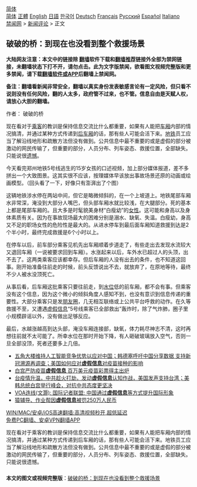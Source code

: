  <!-- 面包屑导航 --> <div class="breadcrumb"><!-- GTranslate: https://gtranslate.io/ -->  <div class="switcher notranslate">  <div class="selected">  <a href="#" onclick="return false;"> 简体</a>  </div>  <div class="option">  <a href="https://www.bannedbook.org" onclick="doGTranslate('zh-CN|zh-CN');jQuery('div.switcher div.selected a').html(jQuery(this).html());return false;" title="简体中文" class="nturl selected"> 简体</a>  <a href="https://www.bannedbook.org/zh-tw/" onclick="doGTranslate('zh-CN|zh-TW');jQuery('div.switcher div.selected a').html(jQuery(this).html());return false;" title="繁體中文" class="nturl"> 正體</a>  <a href="https://www.bannedbook.org/en/" onclick="doGTranslate('zh-CN|en');jQuery('div.switcher div.selected a').html(jQuery(this).html());return false;" title="English" class="nturl"> English</a>  <a href="https://www.bannedbook.org/ja/" onclick="doGTranslate('zh-CN|ja');jQuery('div.switcher div.selected a').html(jQuery(this).html());return false;" title="日本語" class="nturl"> 日語</a>  <a href="https://www.bannedbook.org/ko/" onclick="doGTranslate('zh-CN|ko');jQuery('div.switcher div.selected a').html(jQuery(this).html());return false;" title="한국어" class="nturl"> 한국어</a>  <a href="https://www.bannedbook.org/de/" onclick="doGTranslate('zh-CN|de');jQuery('div.switcher div.selected a').html(jQuery(this).html());return false;" title="Deutsch" class="nturl"> Deutsch</a>  <a href="https://www.bannedbook.org/fr/" onclick="doGTranslate('zh-CN|fr');jQuery('div.switcher div.selected a').html(jQuery(this).html());return false;" title="Français" class="nturl"> Français</a>  <a href="https://www.bannedbook.org/ru/" onclick="doGTranslate('zh-CN|ru');jQuery('div.switcher div.selected a').html(jQuery(this).html());return false;" title="Русский" class="nturl"> Русский</a>  <a href="https://www.bannedbook.org/es/" onclick="doGTranslate('zh-CN|es');jQuery('div.switcher div.selected a').html(jQuery(this).html());return false;" title="Español" class="nturl"> Español</a>  <a href="https://www.bannedbook.org/it/" onclick="doGTranslate('zh-CN|it');jQuery('div.switcher div.selected a').html(jQuery(this).html());return false;" title="Italiano" class="nturl"> Italiano</a>  </div>  </div>      <div class='breadcrumb-sub'><!-- Breadcrumb NavXT 6.3.0 --> <a href="https://www.bannedbook.org/" class="home">禁闻网</a> &gt; <a href="https://www.bannedbook.org/bnews/comments/" class="category">新闻评论</a> &gt; 正文</div></div><h2>破破的桥：到现在也没看到整个救援场景</h2> <p class="notice"><b>大陆网友注意：本文中的链接除 <a href="https://github.com/bannedbook/fanqiang" >翻墙</a>软件下载和<a href="https://github.com/killgcd/justmysocks/blob/master/README.md">翻墙推荐</a>链接外全部为禁网链接，未翻墙状态下打不开，请勿点击。此为文字版禁闻，欲看图文视频完整版和更多禁闻，请下载<a href="https://github.com/bannedbook/fanqiang">翻墙软件或APP</a>后翻墙上禁闻网。</p><p>备注：翻墙看新闻非常安全，翻墙以真实身份发表敏感言论有一定风险，但只看不说则没有任何风险，翻的人太多，政府管不过来，也不管。信息自由是天赋人权，请放心大胆的翻墙。</b></p>  <div class="entry"> <p>作者： 破破的桥</p> <p id="summary">现在看对于<a href="https://www.bannedbook.org/bnews/tag/%E4%B9%98%E5%AE%A2/" class="st_tag internal_tag" rel="tag" title="标签 乘客 下的日志">乘客</a>的教训是保持信息交流比什么都重要，如果有人能把<a href="https://www.bannedbook.org/bnews/tag/%E8%BD%A6%E5%8E%A2/" class="st_tag internal_tag" rel="tag" title="标签 车厢 下的日志">车厢</a>内部的情况搞清，并通过某种方式传递到<a href="https://www.bannedbook.org/bnews/tag/%E5%90%8E%E8%BD%A6%E5%8E%A2/" class="st_tag internal_tag" rel="tag" title="标签 后车厢 下的日志">后车厢</a>的话，那有些人可能会活下来。<a href="https://www.bannedbook.org/bnews/tag/%e5%9c%b0%e9%93%81/" class="st_tag internal_tag" rel="tag" title="标签 地铁 下的日志">地铁</a>员工应当了解沿线地形和疏散方法但没有做到。公共信息中最不重要的或是虚假的部分被激动的网民传输了，但重要的部分，人员分布、列车姿态、救援位置，全部缺失。只能说很<a href="https://www.bannedbook.org/bnews/tag/%E9%81%97%E6%86%BE/" class="st_tag internal_tag" rel="tag" title="标签 遗憾 下的日志">遗憾</a>。</p>  <p id="conimg">今天看完郑州地铁5号线逃生的15岁女孩的口述视频，加上部分媒体报道，差不多拼出一个大致图景。这其实很不应该，按理媒体早该放出事故场景还原的动画或绘画模型。（回头看了一下，好像只有澎湃出了个图）</p> <p>这辆地铁涉水停在两站中间，但它是略微倾斜的，在一个上坡道上。地铁尾部车厢水非常深，淹没到大部分人嘴巴，但头部车厢水就比较浅，在大腿部分。死的基本上都是尾部车厢的。且大多是时髦貌美身材“白瘦幼”的<a href="https://www.bannedbook.org/bnews/tag/%e5%a5%b3%e6%80%a7/" class="st_tag internal_tag" rel="tag" title="标签 女性 下的日志">女性</a>。这可能和身高以及身体素质有关。因为在事故现场最大的困难分别是溺水、缺氧、失温。白瘦幼，身高又不足的职场女性的危险性是最大的。从进水停车到最后面车厢知道救援到达是2个半小时，最终完成救援是6个小时以上。</p>  <p>在停车以后，前车部分乘客见机先出车厢顺着步道走了，有些走出去发现水流较大又退回车厢（一说被要求回到车厢）。水涨起来以后，车外水已超过人的头顶，出不去了。这两类乘客应该都幸存。但后车厢的人没有出去的条件，也不知道这回事。刚开始准备往前走的时候，前头反馈说出不去，就放弃了，在原地等待，最终不少人被水没顶死亡。</p> <p>从事后看，后车厢这批乘客只要往前走，到<a href="https://www.bannedbook.org/bnews/tag/%E6%B0%B4%E4%BD%8D/" class="st_tag internal_tag" rel="tag" title="标签 水位 下的日志">水位</a>低的前车厢，都不会有事。但乘客没有这个信息，因为这个微小的倾斜角度人感知不到，也没有意识到信息传递的重要性。大部分乘客只是发<a href="https://www.bannedbook.org/bnews/tag/%e6%9c%8b%e5%8f%8b%e5%9c%88/" class="st_tag internal_tag" rel="tag" title="标签 朋友圈 下的日志">朋友圈</a>，几无相互联络或上公共平台呼救的动作。在久等救援不至，又遭遇<a href="https://www.bannedbook.org/bnews/tag/%E8%99%9A%E5%81%87%E4%BF%A1%E6%81%AF/" class="st_tag internal_tag" rel="tag" title="标签 虚假信息 下的日志">虚假信息</a>“5号线乘客已全部救出”轰炸时，除了气炸肺，圈子里小规模辟谣以外，没有做出足够反应。</p>  <p>最后，水越涨越高到达头部，淹没车厢连接部，缺氧，体力耗尽神志不清，这时再想往前就不太可能了。所幸水位在那时开始下降，有人砸破玻璃放入空气，否则一旦全部没顶，死者还要多上几倍。</p> <ul class='op-related-articles' title='相关阅读'> <li><a href='https://www.bannedbook.org/bnews/worldnews/usa/20210719/1589801.html' target='_blank'>五角大楼维持人工智能竞争优势以应对中国；韩德塞呼吁中国分享数据 支持新冠溯源再调查；美国如何应对<b>虚假信息</b>对疫苗接种的影响</a></li> <li><a href='https://www.bannedbook.org/bnews/worldnews/usa/20210719/1589759.html' target='_blank'>白宫严防疫苗<b>虚假信息</b> 百万美元疫苗彩票得主出炉</a></li> <li><a href='https://www.bannedbook.org/bnews/bannedvideo/20210522/1551503.html' target='_blank'>台疫情升温，中共趁火打劫，发动<b>虚假信息</b>认知作战，美国发声支持台湾；美韩总统白宫举行峰会，对抗中共态度更坚决</a></li> <li><a href='https://www.bannedbook.org/bnews/headline/20210513/1545369.html' target='_blank'>VOA连线(文灏): 国际记者联盟: 中国通过<b>虚假信息</b>等方式提升国际形象</a></li> <li><a href='https://www.bannedbook.org/bnews/baitai/20210510/1543573.html' target='_blank'>猿辅导、作业帮因<b>虚假信息</b>被罚250万人民币</a></li> </ul> <p class="texttj"> <a href="https://github.com/bannedbook/fanqiang/wiki/V2ray%E6%9C%BA%E5%9C%BA" target="_blank">WIN/MAC/安卓/iOS高速翻墙:高清视频秒开,超低延迟</a><br/> <a href="https://github.com/bannedbook/fanqiang/wiki/%E7%A6%81%E9%97%BB%E7%BD%91%E5%AE%89%E5%8D%93%E7%BF%BB%E5%A2%99%E6%96%B0%E9%97%BBAPP" target="_blank">免费PC翻墙、安卓VPN翻墙APP</a></p> <p>现在看对于乘客的教训是保持信息交流比什么都重要，如果有人能把车厢内部的情况搞清，并通过某种方式传递到后车厢的话，那有些人可能会活下来。地铁员工应当了解沿线地形和疏散方法但没有做到。公共信息中最不重要的或是虚假的部分被激动的网民传输了，但重要的部分，人员分布、列车姿态、救援位置，全部缺失。只能说很遗憾。</p><a name='sharetosocial'></a>  <div style="margin-bottom:5px;padding-bottom:5px;clear:both"> <div id="archive-pix-1" class="banner-ads"> <!-- AuctionX Display platform tag START --> <div id="26318x728x90x621x_ADSLOT2" clicktrack="%%CLICK_URL_ESC%%"></div> <!-- AuctionX Display platform tag END --> </div> <div id="archive-pix-2" class="banner-ads"> <!-- AuctionX Display platform tag START --> <div id="26315x300x250x621x_ADSLOT2" clicktrack="%%CLICK_URL_ESC%%"></div> <!-- AuctionX Display platform tag END --> </div> </div>  <div id="archive-pix-1" class="banner-ads"> <!-- AuctionX Display platform tag START --> <div id="26318x728x90x621x_ADSLOT3" clicktrack="%%CLICK_URL_ESC%%"></div> <!-- AuctionX Display platform tag END --> </div> <div><b>本文的图文或视频完整版</b>：<a href='https://www.bannedbook.org/bnews/comments/20210730/1596868.html'>破破的桥：到现在也没看到整个救援场景</a></div>  </div><!--END ENTRY--> 